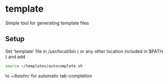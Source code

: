 # template
Simple tool for generating template files

## Setup
Set 'template' file in */usr/local/bin* ( or any other location included in $PATH ) and add
```bash
source ~/templates/autocomplete.sh
```
to *~/bashrc* for automatic tab-completion
